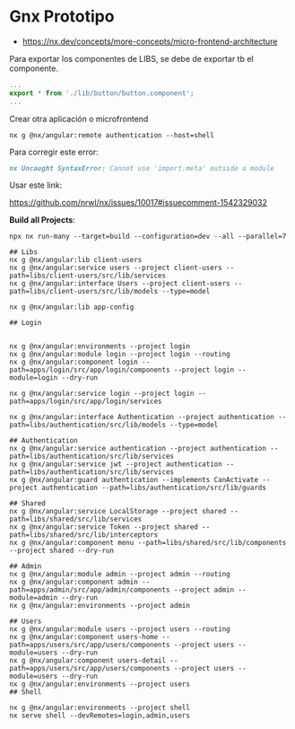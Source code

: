 # Gnx Prototipo

- https://nx.dev/concepts/more-concepts/micro-frontend-architecture

Para exportar los componentes de LIBS, se debe de exportar tb el componente.

````typescript
...
export * from './lib/button/button.component';
...
````

Crear otra aplicación o microfrontend

````shell
nx g @nx/angular:remote authentication --host=shell
````

Para corregir este error:

````markdown
nx Uncaught SyntaxError: Cannot use 'import.meta' outside a module
````

Usar este link:

https://github.com/nrwl/nx/issues/10017#issuecomment-1542329032

**Build all Projects**:

`````shell
npx nx run-many --target=build --configuration=dev --all --parallel=7
`````

`````shell
## Libs
nx g @nx/angular:lib client-users
nx g @nx/angular:service users --project client-users --path=libs/client-users/src/lib/services
nx g @nx/angular:interface Users --project client-users --path=libs/client-users/src/lib/models --type=model

nx g @nx/angular:lib app-config

## Login


nx g @nx/angular:environments --project login
nx g @nx/angular:module login --project login --routing
nx g @nx/angular:component login --path=apps/login/src/app/login/components --project login --module=login --dry-run

nx g @nx/angular:service login --project login --path=apps/login/src/app/login/services

nx g @nx/angular:interface Authentication --project authentication --path=libs/authentication/src/lib/models --type=model

## Authentication
nx g @nx/angular:service authentication --project authentication --path=libs/authentication/src/lib/services
nx g @nx/angular:service jwt --project authentication --path=libs/authentication/src/lib/services
nx g @nx/angular:guard authentication --implements CanActivate --project authentication --path=libs/authentication/src/lib/guards

## Shared
nx g @nx/angular:service LocalStorage --project shared --path=libs/shared/src/lib/services
nx g @nx/angular:service Token --project shared --path=libs/shared/src/lib/interceptors
nx g @nx/angular:component menu --path=libs/shared/src/lib/components --project shared --dry-run

## Admin
nx g @nx/angular:module admin --project admin --routing
nx g @nx/angular:component admin --path=apps/admin/src/app/admin/components --project admin --module=admin --dry-run
nx g @nx/angular:environments --project admin

## Users
nx g @nx/angular:module users --project users --routing
nx g @nx/angular:component users-home --path=apps/users/src/app/users/components --project users --module=users --dry-run
nx g @nx/angular:component users-detail --path=apps/users/src/app/users/components --project users --module=users --dry-run
nx g @nx/angular:environments --project users
## Shell

nx g @nx/angular:environments --project shell
nx serve shell --devRemotes=login,admin,users

`````

